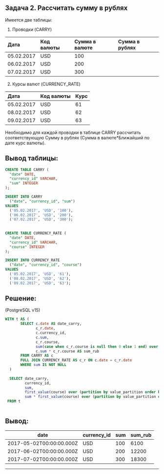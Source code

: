 ## Задача 2. Рассчитать сумму в рублях
Имеется две таблицы:
1) Проводки (CARRY)
   
|Дата | Код валюты |  Сумма в валюте | Сумма в рублях | 
| :-- | :-- |  :-- |  :-- | 
|05.02.2017| USD | 100 |  | 
|06.02.2017| USD | 200 |  |
|07.02.2017| USD | 300 |  |


2) Курсы валют (CURRENCY_RATE)
   
|Дата | Код валюты |  Курс | 
| :-- | :-- |  :-- |  
|05.02.2017| USD | 61 |  
|08.02.2017| USD | 62 |  
|09.02.2017| USD | 63 |  

Необходимо для каждой проводки в таблице CARRY рассчитать соответствующую Сумму в рублях (Сумма в валюте*Ближайший по дате курс валюты).

## Вывод таблицы: 
```SQL
CREATE TABLE CARRY (
  "date" DATE,
  "currency_id" VARCHAR,
  "sum" INTEGER
);

INSERT INTO CARRY
  ("date", "currency_id", "sum")
VALUES
  ('05.02.2017', 'USD', '100'),
  ('06.02.2017', 'USD', '200'),
  ('07.02.2017', 'USD', '300');
  
  
CREATE TABLE CURRENCY_RATE (
  "date" DATE,
  "currency_id" VARCHAR,
  "course" INTEGER
);

INSERT INTO CURRENCY_RATE
  ("date", "currency_id", "course")
VALUES
  ('05.02.2017', 'USD', '61'),
  ('08.02.2017', 'USD', '62'),
  ('09.02.2017', 'USD', '63'); 
```
## Решение:
(PostgreSQL v15)
```SQL
WITH t AS (
       SELECT c.date AS date_carry,
              c_r.date,
              c.currency_id,
              c.sum,
              c_r.course,
              sum(case when c_r.course is null then 0 else 1 end) over (order by c.date) as value_partition,
              c.sum * c_r.course AS sum_rub
       FROM CARRY AS c
       FULL JOIN CURRENCY_RATE AS c_r ON c.date = c_r.date
       WHERE sum IS NOT NULL
  )
  
  SELECT date_carry,
         currency_id,
         sum,
         first_value(course) over (partition by value_partition order by date_carry) AS new_course,
         sum * first_value(course) over (partition by value_partition order by date_carry) AS sum_rub
 FROM t
  
```
## Вывод: 

| date                     | currency_id | sum | sum_rub |
| ------------------------ | ----------- | --- | ------- |
| 2017-05-02T00:00:00.000Z | USD         | 100 | 6100    |
| 2017-06-02T00:00:00.000Z | USD         | 200 | 12200   |
| 2017-07-02T00:00:00.000Z | USD         | 300 | 18300   |

---

